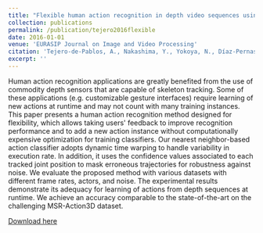 ```yaml
---
title: "Flexible human action recognition in depth video sequences using masked joint trajectories"
collection: publications
permalink: /publication/tejero2016flexible
date: 2016-01-01
venue: 'EURASIP Journal on Image and Video Processing'
citation: 'Tejero-de-Pablos, A., Nakashima, Y., Yokoya, N., Díaz-Pernas, F. J., & Martínez-Zarzuela, M. (2016). Flexible human action recognition in depth video sequences using masked joint trajectories. EURASIP Journal on Image and Video Processing, 2016(1), 1-12'
excerpt: ''
---
```

Human action recognition applications are greatly benefited from the use of commodity depth sensors that are capable of skeleton tracking. Some of these applications (e.g. customizable gesture interfaces) require learning of new actions at runtime and may not count with many training instances. This paper presents a human action recognition method designed for flexibility, which allows taking users' feedback to improve recognition performance and to add a new action instance without computationally expensive optimization for training classifiers. Our nearest neighbor-based action classifier adopts dynamic time warping to handle variability in execution rate. In addition, it uses the confidence values associated to each tracked joint position to mask erroneous trajectories for robustness against noise. We evaluate the proposed method with various datasets with different frame rates, actors, and noise. The experimental results demonstrate its adequacy for learning of actions from depth sequences at runtime. We achieve an accuracy comparable to the state-of-the-art on the challenging MSR-Action3D dataset.

[Download here](https://link.springer.com/article/10.1186/s13640-016-0120-y)